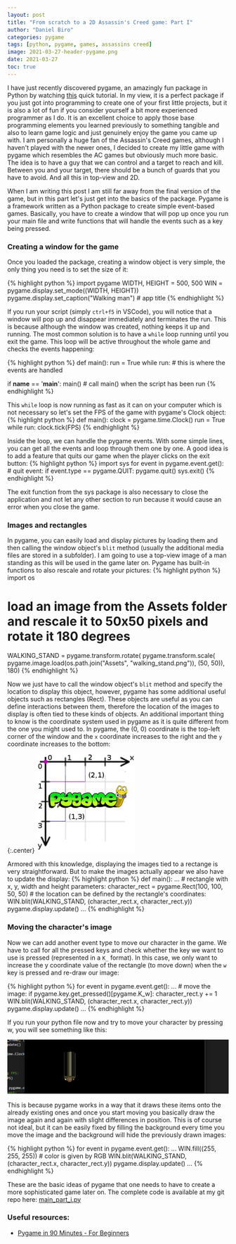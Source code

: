 ```yaml
---
layout: post
title: "From scratch to a 2D Assassin's Creed game: Part I"
author: "Daniel Biro"
categories: pygame
tags: [python, pygame, games, assassins creed]
image: 2021-03-27-header-pygame.png
date: 2021-03-27
toc: true
---
```


I have just recently discovered pygame, an amazingly fun package in Python by watching [this](https://www.youtube.com/watch?v=jO6qQDNa2UY) quick tutorial. In my view, it is a perfect package if you just got into programming to create one of your first little projects, but it is also a lot of fun if you consider yourself a bit more experienced programmer as I do. It is an excellent choice to apply those base programming elements you learned previously to something tangible and also to learn game logic and just genuinely enjoy the game you came up with. I am personally a huge fan of the Assassin's Creed games, although I haven't played with the newer ones, I decided to create my little game with pygame which resembles the AC games but obviously much more basic. The idea is to have a guy that we can control and a target to reach and kill. Between you and your target, there should be a bunch of guards that you have to avoid. And all this in top-view and 2D.

When I am writing this post I am still far away from the final version of the game, but in this part let's just get into the basics of the package. Pygame is a framework written as a Python package to create simple event-based games. Basically, you have to create a window that will pop up once you run your main file and write functions that will handle the events such as a key being pressed.

### Creating a window for the game

Once you loaded the package, creating a window object is very simple, the only thing you need is to set the size of it:

{% highlight python %}
import pygame
WIDTH, HEIGHT = 500, 500
WIN = pygame.display.set_mode((WIDTH, HEIGHT))
pygame.display.set_caption("Walking man")  # app title
{% endhighlight %}

If you run your script (simply `ctrl+f5` in VSCode), you will notice that a window will pop up and disappear immediately and terminates the run. This is because although the window was created, nothing keeps it up and running. The most common solution is to have a `while` loop running until you exit the game. This loop will be active throughout the whole game and checks the events happening:

{% highlight python %}
def main():
    run = True
    while run:
        # this is where the events are handled

if __name__ == '__main__':
    main() # call main() when the script has been run
{% endhighlight %}

This `while` loop is now running as fast as it can on your computer which is not necessary so let's set the FPS of the game with pygame's Clock object:
{% highlight python %}
def main():
    clock = pygame.time.Clock()
    run = True
    while run:
        clock.tick(FPS)
{% endhighlight %}

Inside the loop, we can handle the pygame events. With some simple lines, you can get all the events and loop through them one by one. A good idea is to add a feature that quits our game when the player clicks on the exit button:
{% highlight python %}
import sys
for event in pygame.event.get():
    # quit event:
    if event.type == pygame.QUIT:
        pygame.quit()
        sys.exit()
{% endhighlight %}

The exit function from the sys package is also necessary to close the application and not let any other section to run because it would cause an error when you close the game.

### Images and rectangles

In pygame, you can easily load and display pictures by loading them and then calling the window object's `blit` method (usually the additional media files are stored in a subfolder). I am going to use a top-view image of a man standing as this will be used in the game later on. Pygame has built-in functions to also rescale and rotate your pictures:
{% highlight python %}
import os
# load an image from the Assets folder and rescale it to 50x50 pixels and rotate it 180 degrees
WALKING_STAND = pygame.transform.rotate(
    pygame.transform.scale(
        pygame.image.load(os.path.join("Assets",
         "walking_stand.png")), (50, 50)), 180)
{% endhighlight %}

Now we just have to call the window object's `blit` method and specify the location to display this object, however, pygame has some additional useful objects such as rectangles (Rect). These objects are useful as you can define interactions between them, therefore the location of the images to display is often tied to these kinds of objects. An additional important thing to know is the coordinate system used in pygame as it is quite different from the one you might used to. In pygame, the (0, 0) coordinate is the top-left corner of the window and the `x` coordinate increases to the right and the `y` coordinate increases to the bottom: 

{:.center}
![coord](/assets/img/2021-03-27-coordinate-system.png "Coordinate System")


Armored with this knowledge, displaying the images tied to a rectange is very straightforward. But to make the images actually appear we also have to update the display:
{% highlight python %}
def main():
    ...
    # rectangle with x, y, width and height parameters:
    character_rect = pygame.Rect(100, 100, 50, 50)
    # the location can be defined by the rectangle's coordinates:
    WIN.blit(WALKING_STAND, (character_rect.x, character_rect.y))
    pygame.display.update()
    ...
{% endhighlight %}

### Moving the character's image

Now we can add another event type to move our character in the game. We have to call for all the pressed keys and check whether the key we want to use is pressed (represented in a `K_` format). In this case, we only want to increase the y coordinate value of the rectangle (to move down) when the `w` key is pressed and re-draw our image:

{% highlight python %}
for event in pygame.event.get():
    ...
    # move the image:
    if pygame.key.get_pressed()[pygame.K_w]:
        character_rect.y += 1
        WIN.blit(WALKING_STAND,
                 (character_rect.x, character_rect.y))
        pygame.display.update()
    ...
{% endhighlight %}

If you run your python file now and try to move your character by pressing w, you will see something like this:

![moving-an-image](/assets/img/2021-03-27-move-image.png "Moving an image")

This is because pygame works in a way that it draws these items onto the already existing ones and once you start moving you basically draw the image again and again with slight differences in position. This is of course not ideal, but it can be easily fixed by filling the background every time you move the image and the background will hide the previously drawn images:

{% highlight python %}
for event in pygame.event.get():
    ...
    WIN.fill((255, 255, 255))  # color is given by RGB
    WIN.blit(WALKING_STAND, (character_rect.x, character_rect.y))
    pygame.display.update()
    ...
{% endhighlight %}

These are the basic ideas of pygame that one needs to have to create a more sophisticated game later on. The complete code is available at my git repo here: [main_part_i.py](https://github.com/birodaniel8/assassins_creed_2d_game/blob/main/to_blog/main_part_i.py)

### Useful resources:
- [Pygame in 90 Minutes - For Beginners](https://www.youtube.com/watch?v=jO6qQDNa2UY) 